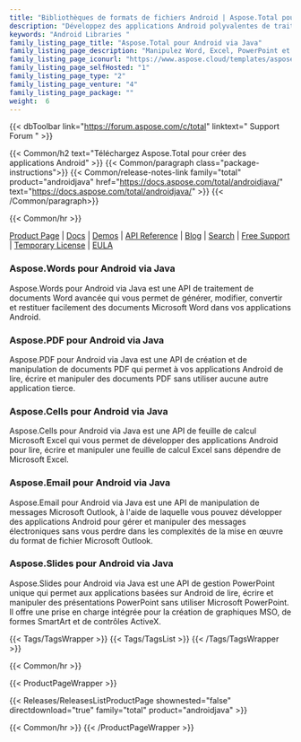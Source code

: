 ```yaml
---
title: "Bibliothèques de formats de fichiers Android | Aspose.Total pour Android via Java"
description: "Développez des applications Android polyvalentes de traitement de documents capables de gérer plusieurs formats. On peut facilement créer, lire, modifier et inter-convertir des formats."
keywords: "Android Libraries "
family_listing_page_title: "Aspose.Total pour Android via Java"
family_listing_page_description: "Manipulez Word, Excel, PowerPoint et d'autres formats dans les applications mobiles. Il fonctionne avec Android OS 2.3 ou ultérieur."
family_listing_page_iconurl: "https://www.aspose.cloud/templates/aspose/App_Themes/V3/images/total/272x272/aspose_total-for-android-min.png"
family_listing_page_selfHosted: "1"
family_listing_page_type: "2"
family_listing_page_venture: "4"
family_listing_page_package: ""
weight:  6
---
```


{{< dbToolbar link="https://forum.aspose.com/c/total" linktext=" Support Forum " >}}

{{< Common/h2 text="Téléchargez Aspose.Total pour créer des applications Android"  >}}
{{< Common/paragraph class="package-instructions">}}
{{< Common/release-notes-link family="total" product="androidjava" href="https://docs.aspose.com/total/androidjava/" text="https://docs.aspose.com/total/androidjava/"  >}}
{{< /Common/paragraph>}}

{{< Common/hr >}}

[Product Page](https://products.aspose.com/total/android-java/) | [Docs](https://docs.aspose.com/total/androidjava/) | [Demos](https://products.aspose.app/total/family) | [API Reference](https://reference.aspose.com/) | [Blog](https://blog.aspose.com/categories/aspose.total-product-family/) | [Search](https://search.aspose.com/) | [Free Support](https://forum.aspose.com/c/total/7) | [Temporary License](https://purchase.aspose.com/temporary-license) | [EULA](https://about.aspose.com/legal/eula/)

### Aspose.Words pour Android via Java

Aspose.Words pour Android via Java est une API de traitement de documents Word avancée qui vous permet de générer, modifier, convertir et restituer facilement des documents Microsoft Word dans vos applications Android.

### Aspose.PDF pour Android via Java

Aspose.PDF pour Android via Java est une API de création et de manipulation de documents PDF qui permet à vos applications Android de lire, écrire et manipuler des documents PDF sans utiliser aucune autre application tierce.

### Aspose.Cells pour Android via Java

Aspose.Cells pour Android via Java est une API de feuille de calcul Microsoft Excel qui vous permet de développer des applications Android pour lire, écrire et manipuler une feuille de calcul Excel sans dépendre de Microsoft Excel.

### Aspose.Email pour Android via Java

Aspose.Email pour Android via Java est une API de manipulation de messages Microsoft Outlook, à l'aide de laquelle vous pouvez développer des applications Android pour gérer et manipuler des messages électroniques sans vous perdre dans les complexités de la mise en œuvre du format de fichier Microsoft Outlook.

### Aspose.Slides pour Android via Java

Aspose.Slides pour Android via Java est une API de gestion PowerPoint unique qui permet aux applications basées sur Android de lire, écrire et manipuler des présentations PowerPoint sans utiliser Microsoft PowerPoint. Il offre une prise en charge intégrée pour la création de graphiques MSO, de formes SmartArt et de contrôles ActiveX.

{{< Tags/TagsWrapper >}}
{{< Tags/TagsList >}}
{{< /Tags/TagsWrapper >}}

{{< Common/hr >}}

{{< ProductPageWrapper >}}

<!-- ReleasesListProductPage-->

{{< Releases/ReleasesListProductPage shownested="false"  directdownload="true" family="total" product="androidjava" >}}

<!-- /ReleasesListProductPage-->

{{< Common/hr >}}
{{< /ProductPageWrapper >}}

